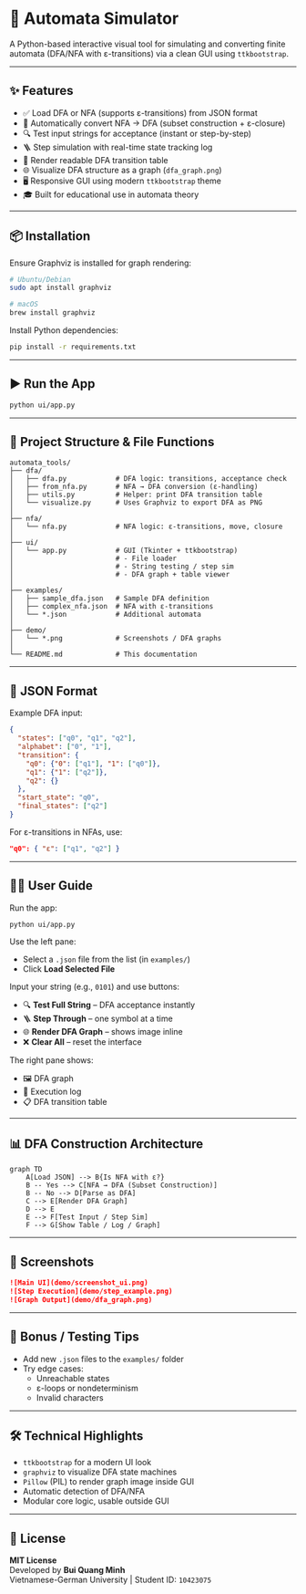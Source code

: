 # 🧠 Automata Simulator

A Python-based interactive visual tool for simulating and converting finite automata (DFA/NFA with ε-transitions) via a clean GUI using `ttkbootstrap`.

---

## ✨ Features

- ✅ Load DFA or NFA (supports ε-transitions) from JSON format  
- 🔄 Automatically convert NFA → DFA (subset construction + ε-closure)  
- 🔍 Test input strings for acceptance (instant or step-by-step)  
- 🪜 Step simulation with real-time state tracking log  
- 🧮 Render readable DFA transition table  
- 🌐 Visualize DFA structure as a graph (`dfa_graph.png`)  
- 🖥️ Responsive GUI using modern `ttkbootstrap` theme  
- 🎓 Built for educational use in automata theory  

---

## 📦 Installation

Ensure Graphviz is installed for graph rendering:

```bash
# Ubuntu/Debian
sudo apt install graphviz

# macOS
brew install graphviz
```

Install Python dependencies:

```bash
pip install -r requirements.txt
```

---

## ▶️ Run the App

```bash
python ui/app.py
```

---

## 📁 Project Structure & File Functions

```text
automata_tools/
├── dfa/
│   ├── dfa.py            # DFA logic: transitions, acceptance check
│   ├── from_nfa.py       # NFA → DFA conversion (ε-handling)
│   ├── utils.py          # Helper: print DFA transition table
│   └── visualize.py      # Uses Graphviz to export DFA as PNG
│
├── nfa/
│   └── nfa.py            # NFA logic: ε-transitions, move, closure
│
├── ui/
│   └── app.py            # GUI (Tkinter + ttkbootstrap)
│                         # - File loader
│                         # - String testing / step sim
│                         # - DFA graph + table viewer
│
├── examples/
│   ├── sample_dfa.json   # Sample DFA definition
│   ├── complex_nfa.json  # NFA with ε-transitions
│   └── *.json            # Additional automata
│
├── demo/
│   └── *.png             # Screenshots / DFA graphs
│
└── README.md             # This documentation
```

---

## 📂 JSON Format

Example DFA input:

```json
{
  "states": ["q0", "q1", "q2"],
  "alphabet": ["0", "1"],
  "transition": {
    "q0": {"0": ["q1"], "1": ["q0"]},
    "q1": {"1": ["q2"]},
    "q2": {}
  },
  "start_state": "q0",
  "final_states": ["q2"]
}
```

For ε-transitions in NFAs, use:

```json
"q0": { "ε": ["q1", "q2"] }
```

---

## 🧑‍💻 User Guide

Run the app:

```bash
python ui/app.py
```

Use the left pane:
- Select a `.json` file from the list (in `examples/`)
- Click **Load Selected File**

Input your string (e.g., `0101`) and use buttons:
- 🔍 **Test Full String** – DFA acceptance instantly
- 🪜 **Step Through** – one symbol at a time
- 🌐 **Render DFA Graph** – shows image inline
- ❌ **Clear All** – reset the interface

The right pane shows:
- 🖼 DFA graph
- 📜 Execution log
- 📋 DFA transition table

---

## 📊 DFA Construction Architecture

```mermaid
graph TD
    A[Load JSON] --> B{Is NFA with ε?}
    B -- Yes --> C[NFA → DFA (Subset Construction)]
    B -- No --> D[Parse as DFA]
    C --> E[Render DFA Graph]
    D --> E
    E --> F[Test Input / Step Sim]
    F --> G[Show Table / Log / Graph]
```

---

## 📸 Screenshots

```markdown
![Main UI](demo/screenshot_ui.png)
![Step Execution](demo/step_example.png)
![Graph Output](demo/dfa_graph.png)
```

---

## 🧪 Bonus / Testing Tips

- Add new `.json` files to the `examples/` folder
- Try edge cases:
  - Unreachable states
  - ε-loops or nondeterminism
  - Invalid characters

---

## 🛠 Technical Highlights

- `ttkbootstrap` for a modern UI look
- `graphviz` to visualize DFA state machines
- `Pillow` (PIL) to render graph image inside GUI
- Automatic detection of DFA/NFA
- Modular core logic, usable outside GUI

---

## 📜 License

**MIT License**  
Developed by **Bui Quang Minh**  
Vietnamese-German University | Student ID: `10423075`
